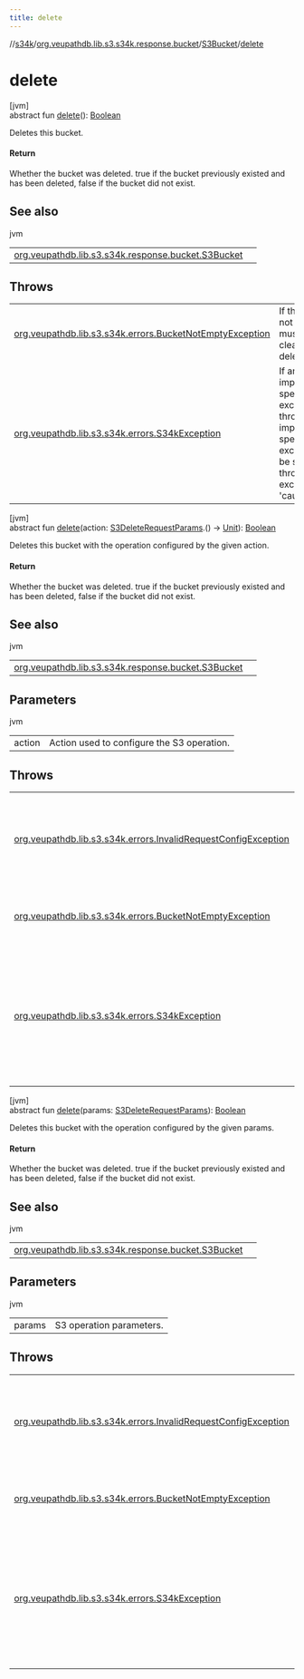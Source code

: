 ```yaml
---
title: delete
---
```

//[s34k](../../../index.html)/[org.veupathdb.lib.s3.s34k.response.bucket](../index.html)/[S3Bucket](index.html)/[delete](delete.html)



# delete



[jvm]\
abstract fun [delete](delete.html)(): [Boolean](https://kotlinlang.org/api/latest/jvm/stdlib/kotlin/-boolean/index.html)



Deletes this bucket.



#### Return



Whether the bucket was deleted.  true if the bucket previously existed and has been deleted, false if the bucket did not exist.



## See also


jvm

| | |
|---|---|
| [org.veupathdb.lib.s3.s34k.response.bucket.S3Bucket](delete-recursive.html) |  |



## Throws


| | |
|---|---|
| [org.veupathdb.lib.s3.s34k.errors.BucketNotEmptyException](../../org.veupathdb.lib.s3.s34k.errors/-bucket-not-empty-exception/index.html) | If this bucket is not empty and must be cleared before deletion. |
| [org.veupathdb.lib.s3.s34k.errors.S34kException](../../org.veupathdb.lib.s3.s34k.errors/-s34k-exception/index.html) | If an implementation specific exception is thrown. The implementation specific exception will be set to the thrown exception's 'cause' value. |




[jvm]\
abstract fun [delete](delete.html)(action: [S3DeleteRequestParams](../../org.veupathdb.lib.s3.s34k.requests/-s3-delete-request-params/index.html).() -&gt; [Unit](https://kotlinlang.org/api/latest/jvm/stdlib/kotlin/-unit/index.html)): [Boolean](https://kotlinlang.org/api/latest/jvm/stdlib/kotlin/-boolean/index.html)



Deletes this bucket with the operation configured by the given action.



#### Return



Whether the bucket was deleted.  true if the bucket previously existed and has been deleted, false if the bucket did not exist.



## See also


jvm

| | |
|---|---|
| [org.veupathdb.lib.s3.s34k.response.bucket.S3Bucket](delete-recursive.html) |  |



## Parameters


jvm

| | |
|---|---|
| action | Action used to configure the S3 operation. |



## Throws


| | |
|---|---|
| [org.veupathdb.lib.s3.s34k.errors.InvalidRequestConfigException](../../org.veupathdb.lib.s3.s34k.errors/-invalid-request-config-exception/index.html) | If the S3 operation parameters are missing required fields or otherwise incorrectly configured. |
| [org.veupathdb.lib.s3.s34k.errors.BucketNotEmptyException](../../org.veupathdb.lib.s3.s34k.errors/-bucket-not-empty-exception/index.html) | If this bucket is not empty and must be cleared before deletion. |
| [org.veupathdb.lib.s3.s34k.errors.S34kException](../../org.veupathdb.lib.s3.s34k.errors/-s34k-exception/index.html) | If an implementation specific exception is thrown. The implementation specific exception will be set to the thrown exception's 'cause' value. |




[jvm]\
abstract fun [delete](delete.html)(params: [S3DeleteRequestParams](../../org.veupathdb.lib.s3.s34k.requests/-s3-delete-request-params/index.html)): [Boolean](https://kotlinlang.org/api/latest/jvm/stdlib/kotlin/-boolean/index.html)



Deletes this bucket with the operation configured by the given params.



#### Return



Whether the bucket was deleted.  true if the bucket previously existed and has been deleted, false if the bucket did not exist.



## See also


jvm

| | |
|---|---|
| [org.veupathdb.lib.s3.s34k.response.bucket.S3Bucket](delete-recursive.html) |  |



## Parameters


jvm

| | |
|---|---|
| params | S3 operation parameters. |



## Throws


| | |
|---|---|
| [org.veupathdb.lib.s3.s34k.errors.InvalidRequestConfigException](../../org.veupathdb.lib.s3.s34k.errors/-invalid-request-config-exception/index.html) | If the S3 operation parameters are missing required fields or otherwise incorrectly configured. |
| [org.veupathdb.lib.s3.s34k.errors.BucketNotEmptyException](../../org.veupathdb.lib.s3.s34k.errors/-bucket-not-empty-exception/index.html) | If this bucket is not empty and must be cleared before deletion. |
| [org.veupathdb.lib.s3.s34k.errors.S34kException](../../org.veupathdb.lib.s3.s34k.errors/-s34k-exception/index.html) | If an implementation specific exception is thrown. The implementation specific exception will be set to the thrown exception's 'cause' value. |



